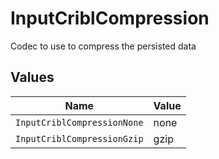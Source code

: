 # InputCriblCompression

Codec to use to compress the persisted data


## Values

| Name                        | Value                       |
| --------------------------- | --------------------------- |
| `InputCriblCompressionNone` | none                        |
| `InputCriblCompressionGzip` | gzip                        |